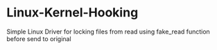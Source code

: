 # Linux-Kernel-Hooking
Simple Linux Driver for locking files from read using fake_read function before send to original
